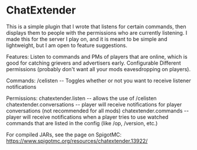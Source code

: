 # ChatExtender


This is a simple plugin that I wrote that listens for certain commands, then displays them to people with the permissions who are currently listening. I made this for the server I play on, and it is meant to be simple and lightweight, but I am open to feature suggestions.

Features:
    Listen to commands and PMs of players that are online, which is good for catching grievers and advertisers early.
    Configurable
    Different permissions (probably don't want all your mods eavesdropping on players).

Commands:
    /celisten -- Toggles whether or not you want to receive listener notifications

Permissions:
    chatextender.listen -- allows the use of /celisten
    chatextender.conversations -- player will receive notifications for player conversations (not recommended for all mods)
    chatextender.commands -- player will receive notifications when a player tries to use watched commands that are listed in the config (like /op, /version, etc.)

For compiled JARs, see the page on SpigotMC: https://www.spigotmc.org/resources/chatextender.13922/
